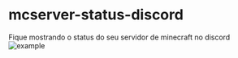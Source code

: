 # mcserver-status-discord
Fique mostrando o status do seu servidor de minecraft no discord
![example](https://discord.com/api/webhooks/1015682798197162034/QpnrXEqxu7FJhhK2zj5MppPm-vcx_l6AoPBtYetUCNl_i6_oG_eGVtg_MniFbY7JaYOw)
